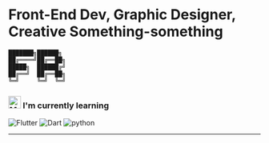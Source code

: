 # Front-End Dev, Graphic Designer, Creative Something-something

```
███████╗██████╗ 
██╔════╝██╔══██╗
█████╗  ██████╔╝
██╔══╝  ██╔══██╗  
╚═╝     ╚═╝  ╚═╝
```
 ### <img src="https://raw.githubusercontent.com/Tarikul-Islam-Anik/Animated-Fluent-Emojis/master/Emojis/People%20with%20professions/Man%20Technologist%20Light%20Skin%20Tone.png" alt="Man Technologist" width="25" height="25" /> I'm currently learning
![Flutter](https://ziadoua.github.io/m3-Markdown-Badges/badges/Flutter/flutter3.svg)
![Dart](https://ziadoua.github.io/m3-Markdown-Badges/badges/Dart/dart3.svg)
![python](https://ziadoua.github.io/m3-Markdown-Badges/badges/Python/python3.svg)

---




